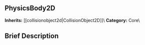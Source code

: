 ##  PhysicsBody2D  
**Inherits:** [[collisionobject2d|CollisionObject2D]]\\
**Category:** Core\\
##  Brief Description  

